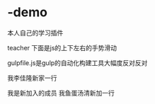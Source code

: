 # -demo

本人自己的学习插件

teacher 下面是js的上下左右的手势滑动

gulpfile.js是gulp的自动化构建工具大幅度反对反对

我李佳隆新家一行

我是新加入的成员
我鱼蛋汤清新加一行